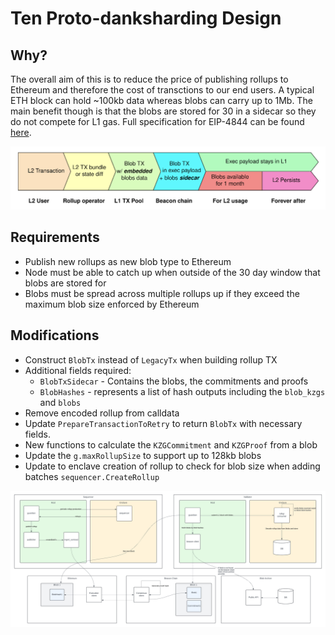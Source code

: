 # Ten Proto-danksharding Design

## Why?

The overall aim of this is to reduce the price of publishing rollups to Ethereum and therefore the cost of transctions
to our end users. A typical ETH block can hold ~100kb data whereas blobs can carry up to 1Mb. The main benefit though is
that the blobs are stored for 30 in a sidecar so they do not compete for L1 gas. Full specification for EIP-4844 can be
found [here](https://eips.ethereum.org/EIPS/eip-4844).

![protodanksharding diagram](./resources/blob_tx.png)

## Requirements

* Publish new rollups as new blob type to Ethereum
* Node must be able to catch up when outside of the 30 day window that blobs are stored for
* Blobs must be spread across multiple rollups up if they exceed the maximum blob size enforced by Ethereum

## Modifications

* Construct `BlobTx` instead of `LegacyTx` when building rollup TX
* Additional fields required:
    * `BlobTxSidecar` - Contains the blobs, the commitments and proofs
    * `BlobHashes` - represents a list of hash outputs including the `blob_kzgs` and `blobs`
* Remove encoded rollup from calldata
* Update `PrepareTransactionToRetry` to return `BlobTx` with necessary fields. 
* New functions to calculate the `KZGCommitment` and `KZGProof` from a blob
* Update the `g.maxRollupSize` to support up to 128kb blobs
* Update to enclave creation of rollup to check for blob size when adding batches `sequencer.CreateRollup`

![blob_diagram](./resources/rollup_process.png)